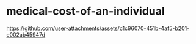 # medical-cost-of-an-individual

https://github.com/user-attachments/assets/c1c96070-451b-4af5-b201-e002ab45947d

